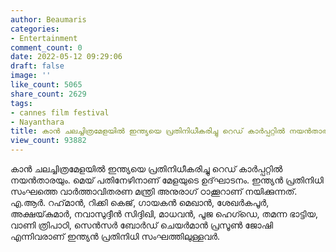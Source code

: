 ```yaml
---
author: Beaumaris
categories:
- Entertainment
comment_count: 0
date: 2022-05-12 09:29:06
draft: false
image: ''
like_count: 5065
share_count: 2629
tags:
- cannes film festival
- Nayanthara
title: കാൻ ചലച്ചിത്രമേളയിൽ ഇന്ത്യയെ പ്രതിനിധീകരിച്ചു റെഡ് കാർപ്പറ്റിൽ നയൻതാരയും
view_count: 93882
---
```


കാൻ ചലച്ചിത്രമേളയിൽ ഇന്ത്യയെ പ്രതിനിധീകരിച്ചു റെഡ് കാർപ്പറ്റിൽ നയൻതാരയും. മെയ് പതിനേഴിനാണ്‌ മേളയുടെ ഉദ്‌ഘാടനം. ഇന്ത്യൻ പ്രതിനിധി സംഘത്തെ വാർത്താവിതരണ മന്ത്രി അനുരാഗ് ഠാക്കൂറാണ് നയിക്കുന്നത്. എ.ആർ. റഹ്‌മാൻ, റിക്കി കെജ്, ഗായകൻ മെഖാൻ, ശേഖർകപൂർ, അക്ഷയ്‌കുമാർ, നവാസുദ്ദീൻ സിദ്ദിഖി, മാധവൻ, പൂജ ഹെഗ്ഡെ, തമന്ന ഭാട്ടിയ, വാണി ത്രിപാഠി, സെൻസർ ബോർഡ് ചെയർമാൻ പ്രസൂൺ ജോഷി എന്നിവരാണ് ഇന്ത്യൻ പ്രതിനിധി സംഘത്തിലുള്ളവർ.
